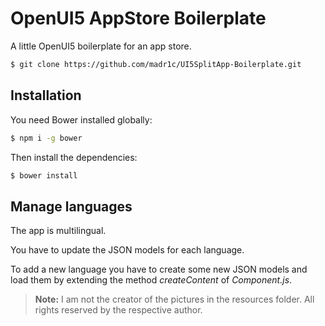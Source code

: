 OpenUI5 AppStore Boilerplate
===========

A little OpenUI5 boilerplate for an app store.

```sh
$ git clone https://github.com/madr1c/UI5SplitApp-Boilerplate.git
```

Installation
--------------

You need Bower installed globally:

```sh
$ npm i -g bower
```

Then install the dependencies:

```sh
$ bower install
```

Manage languages
--------------

The app is multilingual. 

You have to update the JSON models for each language. 

To add a new language you have to create some new JSON models and load them by extending the method *createContent* of *Component.js*.


>**Note:** 
>I am not the creator of the pictures in the resources folder. All rights reserved by the respective author.
